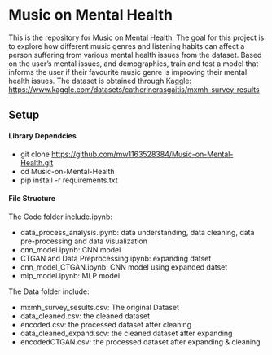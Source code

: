 # Music on Mental Health
 
This is the repository for Music on Mental Health. The goal for this project is to explore how different music genres and listening habits can affect a person suffering from various mental health issues from the dataset. Based on the user’s mental issues, and demographics, train and test a model that informs the user if their favourite music genre is improving their mental health issues. The dataset is obtained through Kaggle: https://www.kaggle.com/datasets/catherinerasgaitis/mxmh-survey-results

## Setup

#### Library Dependcies
- git clone https://github.com/mw1163528384/Music-on-Mental-Health.git
- cd Music-on-Mental-Health
- pip install -r requirements.txt

#### File Structure

The Code folder include.ipynb:
- data_process_analysis.ipynb: data understanding, data cleaning, data pre-processing and data visualization
- cnn_model.ipynb: CNN model
- CTGAN and Data Preprocessing.ipynb: expanding datset
- cnn_model_CTGAN.ipynb: CNN model using expanded datset
- mlp_model.ipynb: MLP model


The Data folder include:
- mxmh_survey_sesults.csv: The original Dataset
- data_cleaned.csv: the cleaned dataset
- encoded.csv: the processed dataset after cleaning
- data_cleaned_expand.scv: the cleaned dataset after expanding
- encodedCTGAN.csv: the processed dataset after expanding & cleaning
